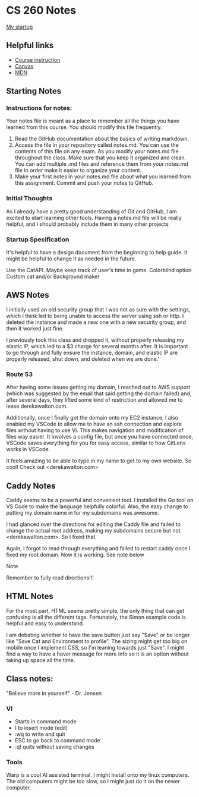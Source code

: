 # CS 260 Notes

[My startup](https://simon.cs260.click)

## Helpful links

- [Course instruction](https://github.com/webprogramming260)
- [Canvas](https://byu.instructure.com)
- [MDN](https://developer.mozilla.org)

## Starting Notes

### Instructions for notes:
Your notes file is meant as a place to remember all the things you have learned from this course. You should modify this file frequently.

1. Read the GitHub documentation about the basics of writing markdown.
2. Access the file in your repository called notes.md. You can use the contents of this file on any exam. As you modify your notes.md file throughout the class. Make sure that you keep it organized and clean. You can add multiple .md files and reference them from your notes.md file in order make it easier to organize your content.
3. Make your first notes in your notes.md file about what you learned from this assignment. Commit and push your notes to GitHub.

### Initial Thoughts

As I already have a pretty good understanding of Git and GitHub, I am excited to start learning other tools. Having a notes.md file will be really helpful, and I should probably include them in many other projects

### Startup Specification

It's helpful to have a design document from the beginning to help guide. It might be helpful to change it as needed in the future.

Use the CatAPI.
Maybe keep track of user's time in game.
Colorblind option
Custom cat and/or Background maker

## AWS Notes

I initially used an old security group that I was not as sure with the settings, which I think led to being unable to access the server using ssh or http. I deleted the instance and made a new one with a new security group, and then it worked just fine.

I previously took this class and dropped it, without properly releasing my elastic IP, which led to a $3 charge for several months after. It is important to go through and fully ensure the instance, domain, and elastic IP are properly released, shut down, and deleted when we are done.'


### Route 53
After having some issues getting my domain, I reached out to AWS support (which was suggested by the email that said getting the domain failed) and, after several days, they lifted some kind of restriction and allowed me to lease derekawalton.com.

Additionally, once I finally got the domain onto my EC2 instance, I also enabled my VSCode to allow me to have an ssh connection and explore files without having to use Vi. This makes navigation and modification of files way easier. It involves a config file, but once you have connected once, VSCode saves everything for you for easy access, similar to how GitLens works in VSCode.

It feels amazing to be able to type in my name to get to my own website. So cool! Check out <derekawalton.com>

## Caddy Notes

Caddy seems to be a powerful and convenient tool. I installed the Go tool on VS Code to make the language helpfully colorful. Also, the easy change to putting my domain name in for my subdomains was awesome.

I had glanced over the directions for editing the Caddy file and failed to change the actual root address, making my subdomains secure but not <derekawalton.com>. So I fixed that.

Again, I forgot to read through everything and failed to restart caddy once I fixed my root domain. Now it is working. See note below

> [!NOTE]
> Remember to fully read directions!!!

## HTML Notes

For the most part, HTML seems pretty simple, the only thing that can get confusing is all the different tags. Fortunately, the Simon example code is helpful and easy to understand.

I am debating whether to have the save button just say "Save" or be longer like "Save Cat and Environment to profile". The sizing might get too big on mobile once I implement CSS, so I'm leaning towards just "Save". I might find a way to have a hover message for more info so it is an option without taking up space all the time.


## Class notes:
"Believe more in yourself" - Dr. Jensen

### VI
- Starts in command mode
- I to insert mode (edit)
- :wq to write and quit
- ESC to go back to command mode
- :q! quits without saving changes

### Tools
Warp is a cool AI assisted terminal. I might install onto my linux computers. The old computers might be too slow, so I might just do it on the newer computer.